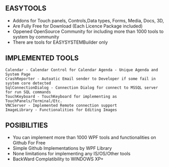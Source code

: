 ## EASYTOOLS      
* Addons for Touch panels, Controls,Data types, Forms, Media, Docs, 3D,
* Are Fully Free for Download (Each Licence Package included)
* Oppened OpenSource Community for including more than 1000 tools to system by community
* There are tools for EASYSYSTEMBuilder only

## IMPLEMENTED TOOLS
    Calendar - Calendar Control for Calendar Agenda - Unique Agenda and System Page
    CrashReporter - Autoatic Email sender to Developer if some fail in system core detected
    SqlConnectionDialog - Connection Dialog for connect to MSSQL server for run SQL commands
    TouchKeyboard - TouchKeyboard for implementing as TouchPanels/Terminal/Etc.
    VNCServer - Implemented Remote connection support
    ImageLibrary - Functionalities for Editing Images
        
## POSIBILITIES
* You can implement more than 1000 WPF tools and functionalities on Github For Free
* Simple Github Implementations by WPF Library
* None limitations for implementing any IS/OS/Other tools
* BackWard Complatibility to WINDOWS XP+
